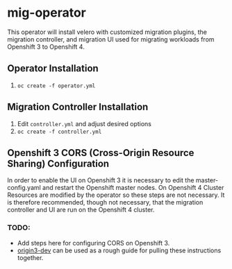 # mig-operator
This operator will install velero with customized migration plugins, the migration controller, and migration UI used for migrating workloads from Openshift 3 to Openshift 4.

## Operator Installation
1. `oc create -f operator.yml`

## Migration Controller Installation
1. Edit `controller.yml` and adjust desired options
1. `oc create -f controller.yml`

## Openshift 3 CORS (Cross-Origin Resource Sharing) Configuration
In order to enable the UI on Openshift 3 it is necessary to edit the master-config.yaml and restart the Openshift master nodes. On Openshift 4 Cluster Resources are modified by the operator so these steps are not necessary. It is therefore recommended, though not necessary, that the migration controller and UI are run on the Openshift 4 cluster.

### TODO:
- Add steps here for configuring CORS on Openshift 3.
- [origin3-dev](https://github.com/fusor/origin3-dev/blob/master/ansible/roles/openshift_setup/tasks/main.yml#L347-L353) can be used as a rough guide for pulling these instructions together.
